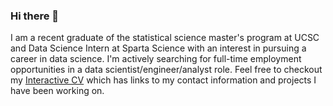 ### Hi there 👋

I am a recent graduate of the statistical science master's program at UCSC and Data Science Intern at Sparta Science with an interest in pursuing a career in data science. I'm actively searching for full-time employment opportunities in a data scientist/engineer/analyst role. Feel free to checkout my 
[Interactive CV](https://public.tableau.com/profile/clayton.yasuji.olsen#!/vizhome/Interactive_Resume_16182619896980/Dashboard1?publish=yes) which has links to my contact information and projects I have been working on.

    


<!--
**ClaytonOlsen/ClaytonOlsen** is a ✨ _special_ ✨ repository because its `README.md` (this file) appears on your GitHub profile.




-->
